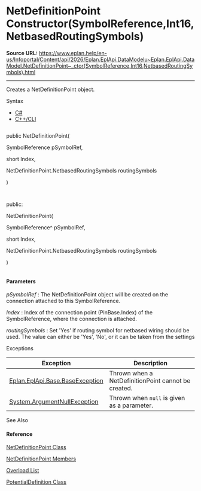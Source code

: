 # NetDefinitionPoint Constructor(SymbolReference,Int16,NetbasedRoutingSymbols)

**Source URL:** https://www.eplan.help/en-us/Infoportal/Content/api/2026/Eplan.EplApi.DataModelu~Eplan.EplApi.DataModel.NetDefinitionPoint~_ctor(SymbolReference,Int16,NetbasedRoutingSymbols).html

---

Creates a NetDefinitionPoint object.

Syntax

- [C#](#i-syntax-CS)
- [C++/CLI](#i-syntax-CPP2005)

```
```
public NetDefinitionPoint( 
   SymbolReference pSymbolRef,
   short Index,
   NetDefinitionPoint.NetbasedRoutingSymbols routingSymbols
)
```
```

```
```
public:
NetDefinitionPoint( 
   SymbolReference^ pSymbolRef,
   short Index,
   NetDefinitionPoint.NetbasedRoutingSymbols routingSymbols
)
```
```

#### Parameters

*pSymbolRef*
:   The NetDefinitionPoint object will be created on the connection attached to this SymbolReference.

*Index*
:   Index of the connection point (PinBase.Index) of the SymbolReference, where the connection is attached.

*routingSymbols*
:   Set 'Yes' if routing symbol for netbased wiring should be used. The value can either be 'Yes', 'No', or it can be taken from the settings

Exceptions

| Exception | Description |
| --- | --- |
| [Eplan.EplApi.Base.BaseException](Eplan.EplApi.Baseu~Eplan.EplApi.Base.BaseException.html) | Thrown when a NetDefinitionPoint cannot be created. |
| [System.ArgumentNullException](#) | Thrown when `null` is given as a parameter. |



See Also

#### Reference

[NetDefinitionPoint Class](Eplan.EplApi.DataModelu~Eplan.EplApi.DataModel.NetDefinitionPoint.html)
  
[NetDefinitionPoint Members](Eplan.EplApi.DataModelu~Eplan.EplApi.DataModel.NetDefinitionPoint_members.html)
  
[Overload List](Eplan.EplApi.DataModelu~Eplan.EplApi.DataModel.NetDefinitionPoint~_ctor.html)
  
[PotentialDefinition Class](Eplan.EplApi.DataModelu~Eplan.EplApi.DataModel.PotentialDefinition.html)